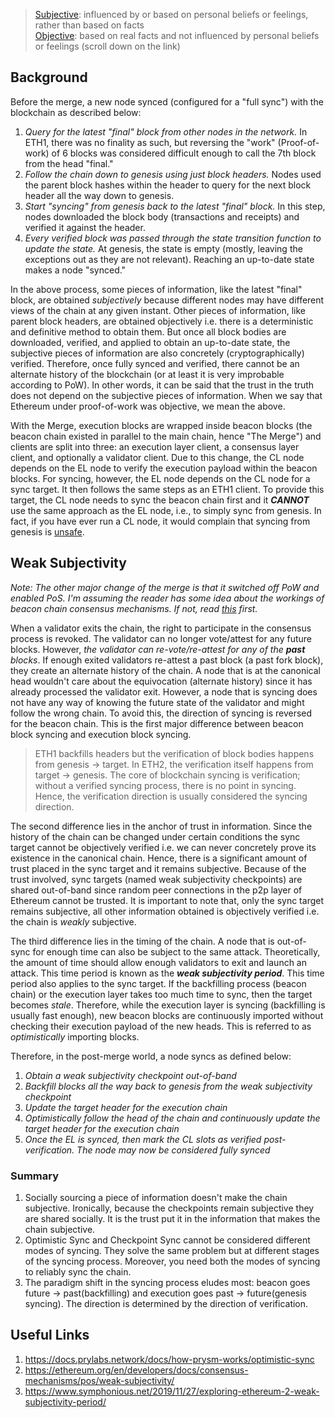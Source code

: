 > [Subjective](https://dictionary.cambridge.org/dictionary/english/subjective): influenced by or based on personal beliefs or feelings, rather than based on facts  
> [Objective](https://dictionary.cambridge.org/dictionary/english/objective): based on real facts and not influenced by personal beliefs or feelings (scroll down on the link)

## Background

Before the merge, a new node synced (configured for a "full sync") with the blockchain as described below:
1. *Query for the latest "final" block from other nodes in the network.* In ETH1, there was no finality as such, but reversing the "work" (Proof-of-work) of 6 blocks was considered difficult enough to call the 7th block from the head "final."
2. *Follow the chain down to genesis using just block headers.* Nodes used the parent block hashes within the header to query for the next block header all the way down to genesis.
3. *Start "syncing" from genesis back to the latest "final" block.* In this step, nodes downloaded the block body (transactions and receipts) and verified it against the header.
4. *Every verified block was passed through the state transition function to update the state.* At genesis, the state is empty (mostly, leaving the exceptions out as they are not relevant). Reaching an up-to-date state makes a node "synced."

In the above process, some pieces of information, like the latest "final" block, are obtained *subjectively* because different nodes may have different views of the chain at any given instant. Other pieces of information, like parent block headers, are obtained objectively i.e. there is a deterministic and definitive method to obtain them. But once all block bodies are downloaded, verified, and applied to obtain an up-to-date state, the subjective pieces of information are also concretely (cryptographically) verified. Therefore, once fully synced and verified, there cannot be an alternate history of the blockchain (or at least it is very improbable according to PoW). In other words, it can be said that the trust in the truth does not depend on the subjective pieces of information. When we say that Ethereum under proof-of-work was objective, we mean the above.

With the Merge, execution blocks are wrapped inside beacon blocks (the beacon chain existed in parallel to the main chain, hence "The Merge") and clients are split into three: an execution layer client, a consensus layer client, and optionally a validator client. Due to this change, the CL node depends on the EL node to verify the execution payload within the beacon blocks. For syncing, however, the EL node depends on the CL node for a sync target. It then follows the same steps as an ETH1 client. To provide this target, the CL node needs to sync the beacon chain first and it ***CANNOT*** use the same approach as the EL node, i.e., to simply sync from genesis. In fact, if you have ever run a CL node, it would complain that syncing from genesis is [unsafe](https://docs.teku.consensys.io/concepts/weak-subjectivity#sync-outside-the-weak-subjectivity-period).

## Weak Subjectivity

*Note: The other major change of the merge is that it switched off PoW and enabled PoS. I'm assuming the reader has some idea about the workings of beacon chain consensus mechanisms. If not, read [this](https://ethos.dev/beacon-chain) first.*

When a validator exits the chain, the right to participate in the consensus process is revoked. The validator can no longer vote/attest for any future blocks. However, *the validator can re-vote/re-attest for any of the **past** blocks*. If enough exited validators re-attest a past block (a past fork block), they create an alternate history of the chain. A node that is at the canonical head wouldn't care about the equivocation (alternate history) since it has already processed the validator exit. However, a node that is syncing does not have any way of knowing the future state of the validator and might follow the wrong chain. To avoid this, the direction of syncing is reversed for the beacon chain. This is the first major difference between beacon block syncing and execution block syncing.

> ETH1 backfills headers but the verification of block bodies happens from genesis -> target. In ETH2, the verification itself happens from target -> genesis. The core of blockchain syncing is verification; without a verified syncing process, there is no point in syncing. Hence, the verification direction is usually considered the syncing direction.

The second difference lies in the anchor of trust in information. Since the history of the chain can be changed under certain conditions the sync target cannot be objectively verified i.e. we can never concretely prove its existence in the canonical chain. Hence, there is a significant amount of trust placed in the sync target and it remains subjective. Because of the trust involved, sync targets (named weak subjectivity checkpoints) are shared out-of-band since random peer connections in the p2p layer of Ethereum cannot be trusted. It is important to note that, only the sync target remains subjective, all other information obtained is objectively verified i.e. the chain is *weakly* subjective.

The third difference lies in the timing of the chain. A node that is out-of-sync for enough time can also be subject to the same attack. Theoretically, the amount of time should allow enough validators to exit and launch an attack. This time period is known as the ***weak subjectivity period***. This time period also applies to the sync target. If the backfilling process (beacon chain) or the execution layer takes too much time to sync, then the target becomes *stale*. Therefore, while the execution layer is syncing (backfilling is usually fast enough), new beacon blocks are continuously imported without checking their execution payload of the new heads. This is referred to as *optimistically* importing blocks.

Therefore, in the post-merge world, a node syncs as defined below:
1. *Obtain a weak subjectivity checkpoint out-of-band*
2. *Backfill blocks all the way back to genesis from the weak subjectivity checkpoint*
3. *Update the target header for the execution chain*
4. *Optimistically follow the head of the chain and continuously update the target header for the execution chain*
5. *Once the EL is synced, then mark the CL slots as verified post-verification. The node may now be considered fully synced*

### Summary

1. Socially sourcing a piece of information doesn't make the chain subjective. Ironically, because the checkpoints remain subjective they are shared socially. It is the trust put it in the information that makes the chain subjective. 
2. Optimistic Sync and Checkpoint Sync cannot be considered different modes of syncing. They solve the same problem but at different stages of the syncing process. Moreover, you need both the modes of syncing to reliably sync the chain. 
3. The paradigm shift in the syncing process eludes most: beacon goes future -> past(backfilling) and execution goes past -> future(genesis syncing). The direction is determined by the direction of verification.

## Useful Links

1. https://docs.prylabs.network/docs/how-prysm-works/optimistic-sync
2. https://ethereum.org/en/developers/docs/consensus-mechanisms/pos/weak-subjectivity/
3. https://www.symphonious.net/2019/11/27/exploring-ethereum-2-weak-subjectivity-period/
